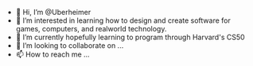 - 👋 Hi, I’m @Uberheimer
- 👀 I’m interested in learning how to design and create software for games, computers, and realworld technology.
- 🌱 I’m currently hopefully learning to program through Harvard's CS50
- 💞️ I’m looking to collaborate on ...
- 📫 How to reach me ...

<!---
Uberheimer/Uberheimer is a ✨ special ✨ repository because its `README.md` (this file) appears on your GitHub profile.
You can click the Preview link to take a look at your changes.
--->
